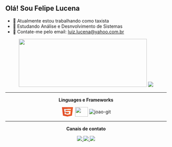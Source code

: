 ## Olá! Sou Felipe Lucena

- 🔭 Atualmente estou trabalhando como taxista
- 🌱 Estudando Análise e Desnvolvimento de Sistemas
- 💬 Contate-me pelo email: luiz.lucena@yahoo.com.br


<div align="center">
  <a href="https://github.com/LucenaLf">
  <a href="https://git.io/streak-stats"><img height="150em" width="400em" src="https://streak-stats.demolab.com?user=LucenaLf&theme=dracula&locale=pt-  br&date_format=j%20M%5B%20Y%5D"/></a>
  <img height="150em" whidth="50em" src="https://github-readme-stats.vercel.app/api/top-langs/?username=LucenaLf&layout=compact&langs_count=7&theme=dracula"/>   
</div>
<hr>
 <div align="center">
   <p><strong>Linguages e Frameworks</strong></p>
  <img align="center"  height="30" width="40" src="https://raw.githubusercontent.com/devicons/devicon/master/icons/html5/html5-original.svg">
   <img align="center"  height="30" width="40" src="https://cdn.jsdelivr.net/gh/devicons/devicon/icons/python/python-original.svg" />
  <img align="center" height="30" alt="joao-git" width="40" src="https://cdn.jsdelivr.net/gh/devicons/devicon/icons/git/git-original.svg"/>         
</div>
<hr>
  <div align="center">
    <p><strong>Canais de contato</strong></p>
    <a href="mailto:luiz.lucena@yahoo.com.br">
      <img src="https://img.shields.io/badge/-Gmail-%23333?style=for-the-badge&logo=gmail&logoColor=white" target="_blank">
    </a>
    <a href="https://www.linkedin.com/in/luiz-felipe-silva-de-lucena-8a663a268/" target="_blank">
     <img src="https://img.shields.io/badge/-LinkedIn-%230077B5?style=for-the-badge&logo=linkedin&logoColor=white" target="_blank">
    </a>
    <a href="https://www.instagram.com/lluiiz_felliipe/" target="_blank">
      <img src="https://img.shields.io/badge/Instagram-E4405F?style=for-the-badge&logo=instagram&logoColor=white" traget="_blank">
    <a/>
  </div>
